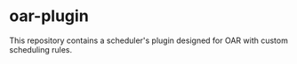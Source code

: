 # oar-plugin
This repository contains a scheduler's plugin designed for OAR with custom scheduling rules.
